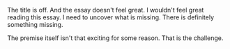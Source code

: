 The title is off. And the essay doesn't feel great. I wouldn't feel great reading this essay. I need to uncover what is missing. There is definitely something missing.

The premise itself isn't that exciting for some reason. That is the challenge.